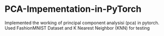 # PCA-Impementation-in-PyTorch
Implemented the working of principal component analysisi (pca) in pytorch. Used FashionMNIST Dataset and K Nearest Neighbor (KNN) for testing  
